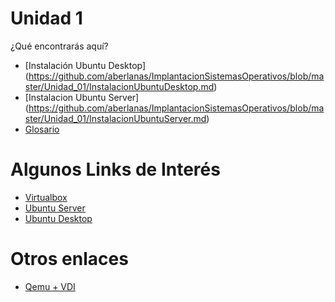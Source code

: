# Unidad 1 #

¿Qué encontrarás aquí?

* [Instalación Ubuntu Desktop] (https://github.com/aberlanas/ImplantacionSistemasOperativos/blob/master/Unidad_01/InstalacionUbuntuDesktop.md)
* [Instalacion Ubuntu Server] (https://github.com/aberlanas/ImplantacionSistemasOperativos/blob/master/Unidad_01/InstalacionUbuntuServer.md)
* [Glosario](https://github.com/aberlanas/ImplantacionSistemasOperativos/blob/master/Unidad_01/Glosario.md)

# Algunos Links de Interés #
* [Virtualbox](https://www.virtualbox.org/)
* [Ubuntu Server](http://www.ubuntu.com/server)
* [Ubuntu Desktop](http://www.ubuntu.com/desktop)

# Otros enlaces # 
* [Qemu + VDI](http://bethesignal.org/blog/2011/01/05/how-to-mount-virtualbox-vdi-image/)
